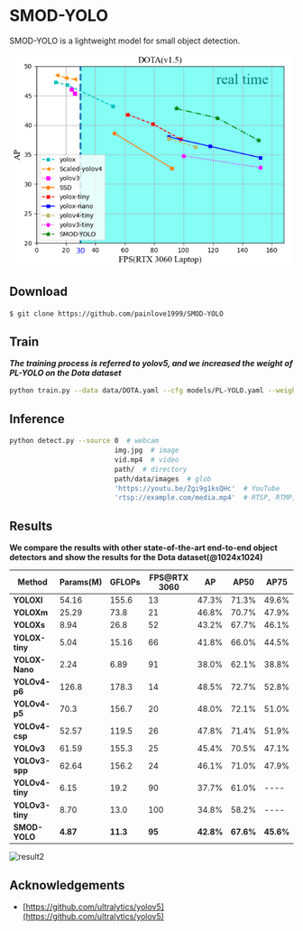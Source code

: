 # SMOD-YOLO

SMOD-YOLO is a lightweight model for small object detection.

![result](result/result.png)

## Download

```bash
$ git clone https://github.com/painlove1999/SMOD-YOLO
```

## Train

***The training process is referred to yolov5, and we increased the weight of PL-YOLO on the Dota dataset***

```bash
python train.py --data data/DOTA.yaml --cfg models/PL-YOLO.yaml --weights 'weights/SMOD-YOLO.pt' --batch-size 1                                                                                                18                                                                                              32
```

## Inference 

```bash
python detect.py --source 0  # webcam    
                          img.jpg  # image
                          vid.mp4  # video
                          path/  # directory
                          path/data/images  # glob
                          'https://youtu.be/Zgi9g1ksQHc'  # YouTube
                          'rtsp://example.com/media.mp4'  # RTSP, RTMP, HTTP stream
```

## Results

**We compare the results with other state-of-the-art end-to-end object detectors and show the results for the Dota dataset(@1024x1024)**

| Method         | **Params(M)** | **GFLOPs** | **FPS@RTX 3060** | AP    | AP50  | AP75  |
| ------- | ---- | ---- | ------- | ---- | ---- | ---- |
| **YOLOXl**     | 54.16 | 155.6 | 13 | 47.3% | 71.3% | 49.6% |
| **YOLOXm**     | 25.29 | 73.8 | 21 | 46.8% | 70.7% | 47.9% |
| **YOLOXs**     | 8.94 | 26.8 | 52 | 43.2% | 67.7% | 46.1% |
| **YOLOX-tiny** | 5.04 | 15.16 | 66 | 41.8% | 66.0% | 44.5% |
| **YOLOX-Nano** | 2.24 | 6.89 | 91 | 38.0% | 62.1% | 38.8% |
| **YOLOv4-p6** | 126.8 | 178.3 | 14 | 48.5% | 72.7% | 52.8% |
| **YOLOv4-p5** | 70.3 | 156.7 | 20 | 48.0% | 72.1% | 51.0% |
| **YOLOv4-csp** | 52.57 | 119.5 | 26 | 47.8% | 71.4% | 51.9% |
| **YOLOv3** | 61.59 | 155.3 | 25 | 45.4% | 70.5% | 47.1% |
| **YOLOv3-spp** | 62.64 | 156.2 | 24 | 46.1% | 71.0% | 47.9% |
| **YOLOv4-tiny** | 6.15 | 19.2 | 90 | 37.7% | 61.0% | ---- |
| **YOLOv3-tiny** | 8.70 | 13.0 | 100 | 34.8% | 58.2% | ---- |
| **SMOD-YOLO** | **4.87** | **11.3** | **95** | **42.8%** | **67.6%** | **45.6%** |


![result2](/result/result2.png)

## Acknowledgements


+ [https://github.com/ultralytics/yolov5](https://github.com/ultralytics/yolov5)

